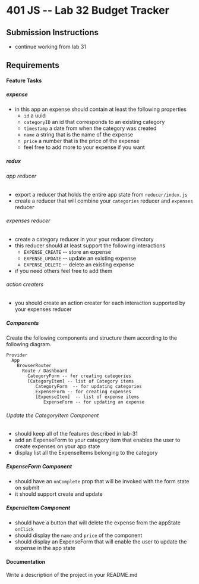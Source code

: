401 JS --  Lab 32 Budget Tracker
===

## Submission Instructions
  * continue working from lab 31

## Requirements  
#### Feature Tasks 
##### expense
* in this app an expense should contain at least the following properties
  * `id` a uuid
  * `categoryID` an id that corresponds to an existing category
  * `timestamp` a date from when the category was created
  * `name` a string that is the name of the expense
  * `price` a number that is the price of the expense 
  * feel free to add more to your expense if you want

##### redux
###### app reducer
* export a reducer that holds the entire app state from `reducer/index.js`
* create a reducer that will combine your `categories` reducer and `expenses` reducer

###### expenses reducer
* create a category reducer in your your reducer directory
* this reducer should at least support the following interactions 
  * `EXPENSE_CREATE` -- store an expense
  * `EXPENSE_UPDATE` -- update an existing expense
  * `EXPENSE_DELETE` -- delete an existing expense
* if you need others feel free to add them

###### action creaters
* you should create an action creater for each interaction supported by your expenses reducer

##### Components
Create the following components and structure them according to the following diagram.  
``` 
Provider 
  App
    BrowserRouter
      Route / Dashboard
        CategoryForm -- for creating categories
        [CategoryItem] -- list of Category items
           CategoryForm  -- for updating categories
           ExpenseForm -- for creating expenses
           [ExpenseItem]  -- list of expense items
              ExpenseForm -- for updating an expense
```

###### Update the CategoryItem Component
* should keep all of the features described in lab-31
* add an ExpenseForm to your category item that enables the user to create expenses on your app state
* display list all the ExpenseItems belonging to the category

##### ExpenseForm Component 
* should have an `onComplete` prop that will be invoked with the form state on submit
* it should support create and update

##### ExpenseItem Component 
* should have a button that will delete the expense from the appState `onClick`
* should display the `name` and `price` of the component
* should display an ExpenseForm that will enable the user to update the expense in the app state

####  Documentation  
Write a description of the project in your README.md
